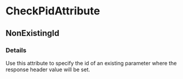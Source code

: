 ﻿---  
uid: Validator_8_15_1  
---

# CheckPidAttribute

## NonExistingId

### Details

Use this attribute to specify the id of an existing parameter where the response header value will be set.

